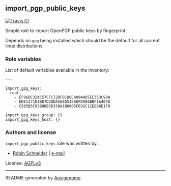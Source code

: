## import_pgp_public_keys

[![Travis CI](http://img.shields.io/travis/ypid/ansible-import_pgp_public_keys.svg?style=flat)](http://travis-ci.org/ypid/ansible-import_pgp_public_keys)


Simple role to import OpenPGP public keys by fingerprint.

Depends on `gpg` being installed which should be the default for all current linux distributions.




### Role variables

List of default variables available in the inventory:

    ---
    
    import_gpg_keys:
      root:
        - EF96BC32AC57CFC72DF01D8C489A4D5EC353C98A
        - EDE1371D1B87D28DA5E8051586FD980BBF1A40F8
        - C505B5C93B0DB3D338A1B6005FE92C12EE88E1F0
    
    import_gpg_keys_group: {}
    import_gpg_keys_host: {}




### Authors and license

`import_pgp_public_keys` role was written by:

- [Robin Schneider](https://github.com/ypid) | [e-mail](mailto:ypid@riseup.net)

License: [AGPLv3](https://tldrlegal.com/license/gnu-affero-general-public-license-v3-%28agpl-3.0%29)

***

README generated by [Ansigenome](https://github.com/nickjj/ansigenome/).
